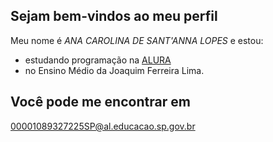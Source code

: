 ## Sejam bem-vindos ao meu perfil

Meu nome é *ANA CAROLINA DE SANT'ANNA LOPES* e estou:
- estudando programação na [ALURA](www.alurastart.com.br)
- no Ensino Médio da Joaquim Ferreira Lima.

## Você pode me encontrar em
00001089327225SP@al.educacao.sp.gov.br

![]()
